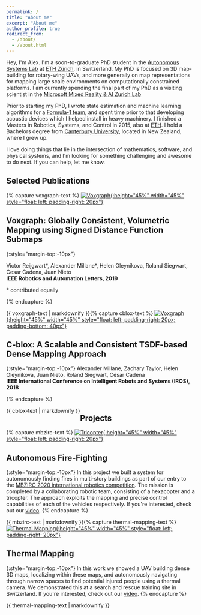 ```yaml
---
permalink: /
title: "About me"
excerpt: "About me"
author_profile: true
redirect_from: 
  - /about/
  - /about.html
---
```


Hey, I'm Alex. I'm a soon-to-graduate PhD student in the [Autonomous Systems Lab](https://asl.ethz.ch/ "Autonomous Systems Lab") at [ETH Zürich](https://ethz.ch/en "ETH Zürich"), in Switzerland. My PhD is focused on 3D map-building for rotary-wing UAVs, and more generally on map representations for mapping large scale environments on computationally constrained platforms. I am currently spending the final part of my PhD as a visiting scientist in the [Microsoft Mixed Reality & AI Zurich Lab](https://www.sauber-group.com/ "https://www.microsoft.com/en-us/research/lab/mixed-reality-ai-zurich/")

Prior to starting my PhD, I wrote state estimation and machine learning algorithms for a [Formula-1 team](https://www.sauber-group.com/ "Formula-1 team"), and spent time prior to that developing acoustic devices which I helped install in heavy machinery. I finished a Masters in Robotics, Systems, and Control in 2015, also at [ETH](https://ethz.ch/en "ETH Zürich"). I hold a Bachelors degree from [Canterbury University](https://www.canterbury.ac.nz/ "Canterbury University"), located in New Zealand, where I grew up.

I love doing things that lie in the intersection of mathematics, software, and physical systems, and I'm looking for something challenging and awesome to do next. If you can help, let me know.

## Selected Publications

{% capture voxgraph-text %}
[![Voxgraph](/images/voxgraph_fast.gif){:height="45%" width="45%" style="float: left; padding-right: 20px"}](https://www.youtube.com/watch?v=N9p1_Fkxxro)
## Voxgraph: Globally Consistent, Volumetric Mapping using Signed Distance Function Submaps
{:style="margin-top:-10px"}

Victor Reijgwart\*, Alexander Millane\*, Helen Oleynikova, Roland Siegwart, Cesar Cadena, Juan Nieto   
**IEEE Robotics and Automation Letters, 2019**

\* contributed equally

{% endcapture %}

<div class="notice--primary" style="float: left">
  {{ voxgraph-text | markdownify }}
</div>

{% capture cblox-text %}
[![Voxgraph](/images/machine_hall_rotate_combined.gif){:height="45%" width="45%" style="float: left; padding-right: 20px; padding-bottom: 40px"}](https://www.youtube.com/watch?v=N9p1_Fkxxro)
## C-blox: A Scalable and Consistent TSDF-based Dense Mapping Approach
{:style="margin-top:-10px"}
Alexander Millane, Zachary Taylor, Helen Oleynikova, Juan Nieto, Roland Siegwart, César Cadena   
**IEEE International Conference on Intelligent Robots and Systems (IROS), 2018**

{% endcapture %}

<div class="notice--primary" style="float: left">
  {{ cblox-text | markdownify }}
</div>


## Projects

{% capture mbzirc-text %}
[![Tricopter](/images/mbzirc_2020_voliro_t_crop.gif){:height="45%" width="45%" style="float: left; padding-right: 20px"}](https://www.youtube.com/watch?v=QB1Cw2m6Yh8)
## Autonomous Fire-Fighting
{:style="margin-top:-10px"}
In this project we built a system for autonomously finding fires in multi-story buildings as part of our entry to the [MBZIRC 2020 international robotics competition](https://www.mbzirc.com/ "MBZIRC"). The mission is completed by a collaborating robotic team, consisting of a hexacopter and a tricopter. The approach exploits the mapping and precise control capabilities of each of the vehicles respectively. If you're interested, check out our [video](https://www.youtube.com/watch?v=QB1Cw2m6Yh8 "Autonomous Firefighting").
{% endcapture %}

<div class="notice--primary" style="float: left">
  {{ mbzirc-text | markdownify }}
</div>

{% capture thermal-mapping-text %}
[![Thermal Mapping](/images/thermal_mapping.gif){:height="45%" width="45%" style="float: left; padding-right: 20px"}](https://www.youtube.com/watch?v=49WiPHkkhBw)
## Thermal Mapping
{:style="margin-top:-10px"}
In this work we showed a UAV building dense 3D maps, localizing within these maps, and autonomously navigating through narrow spaces to find potential injured people using a thermal camera. We demonstrated this at a search and rescue training site in Switzerland. If you're interested, check out our [video](https://www.youtube.com/watch?v=49WiPHkkhBw "Thermal Mapping").
{% endcapture %}

<div class="notice--primary" style="float: left">
  {{ thermal-mapping-text | markdownify }}
</div>


<!-- 
This is the front page of a website that is powered by the [academicpages template](https://github.com/academicpages/academicpages.github.io) and hosted on GitHub pages. [GitHub pages](https://pages.github.com) is a free service in which websites are built and hosted from code and data stored in a GitHub repository, automatically updating when a new commit is made to the respository. This template was forked from the [Minimal Mistakes Jekyll Theme](https://mmistakes.github.io/minimal-mistakes/) created by Michael Rose, and then extended to support the kinds of content that academics have: publications, talks, teaching, a portfolio, blog posts, and a dynamically-generated CV. You can fork [this repository](https://github.com/academicpages/academicpages.github.io) right now, modify the configuration and markdown files, add your own PDFs and other content, and have your own site for free, with no ads! An older version of this template powers my own personal website at [stuartgeiger.com](http://stuartgeiger.com), which uses [this Github repository](https://github.com/staeiou/staeiou.github.io).

A data-driven personal website
======
Like many other Jekyll-based GitHub Pages templates, academicpages makes you separate the website's content from its form. The content & metadata of your website are in structured markdown files, while various other files constitute the theme, specifying how to transform that content & metadata into HTML pages. You keep these various markdown (.md), YAML (.yml), HTML, and CSS files in a public GitHub repository. Each time you commit and push an update to the repository, the [GitHub pages](https://pages.github.com/) service creates static HTML pages based on these files, which are hosted on GitHub's servers free of charge.

Many of the features of dynamic content management systems (like Wordpress) can be achieved in this fashion, using a fraction of the computational resources and with far less vulnerability to hacking and DDoSing. You can also modify the theme to your heart's content without touching the content of your site. If you get to a point where you've broken something in Jekyll/HTML/CSS beyond repair, your markdown files describing your talks, publications, etc. are safe. You can rollback the changes or even delete the repository and start over -- just be sure to save the markdown files! Finally, you can also write scripts that process the structured data on the site, such as [this one](https://github.com/academicpages/academicpages.github.io/blob/master/talkmap.ipynb) that analyzes metadata in pages about talks to display [a map of every location you've given a talk](https://academicpages.github.io/talkmap.html).

Getting started
======
1. Register a GitHub account if you don't have one and confirm your e-mail (required!)
1. Fork [this repository](https://github.com/academicpages/academicpages.github.io) by clicking the "fork" button in the top right. 
1. Go to the repository's settings (rightmost item in the tabs that start with "Code", should be below "Unwatch"). Rename the repository "[your GitHub username].github.io", which will also be your website's URL.
1. Set site-wide configuration and create content & metadata (see below -- also see [this set of diffs](http://archive.is/3TPas) showing what files were changed to set up [an example site](https://getorg-testacct.github.io) for a user with the username "getorg-testacct")
1. Upload any files (like PDFs, .zip files, etc.) to the files/ directory. They will appear at https://[your GitHub username].github.io/files/example.pdf.  
1. Check status by going to the repository settings, in the "GitHub pages" section

Site-wide configuration
------
The main configuration file for the site is in the base directory in [_config.yml](https://github.com/academicpages/academicpages.github.io/blob/master/_config.yml), which defines the content in the sidebars and other site-wide features. You will need to replace the default variables with ones about yourself and your site's github repository. The configuration file for the top menu is in [_data/navigation.yml](https://github.com/academicpages/academicpages.github.io/blob/master/_data/navigation.yml). For example, if you don't have a portfolio or blog posts, you can remove those items from that navigation.yml file to remove them from the header. 

Create content & metadata
------
For site content, there is one markdown file for each type of content, which are stored in directories like _publications, _talks, _posts, _teaching, or _pages. For example, each talk is a markdown file in the [_talks directory](https://github.com/academicpages/academicpages.github.io/tree/master/_talks). At the top of each markdown file is structured data in YAML about the talk, which the theme will parse to do lots of cool stuff. The same structured data about a talk is used to generate the list of talks on the [Talks page](https://academicpages.github.io/talks), each [individual page](https://academicpages.github.io/talks/2012-03-01-talk-1) for specific talks, the talks section for the [CV page](https://academicpages.github.io/cv), and the [map of places you've given a talk](https://academicpages.github.io/talkmap.html) (if you run this [python file](https://github.com/academicpages/academicpages.github.io/blob/master/talkmap.py) or [Jupyter notebook](https://github.com/academicpages/academicpages.github.io/blob/master/talkmap.ipynb), which creates the HTML for the map based on the contents of the _talks directory).

**Markdown generator**

I have also created [a set of Jupyter notebooks](https://github.com/academicpages/academicpages.github.io/tree/master/markdown_generator
) that converts a CSV containing structured data about talks or presentations into individual markdown files that will be properly formatted for the academicpages template. The sample CSVs in that directory are the ones I used to create my own personal website at stuartgeiger.com. My usual workflow is that I keep a spreadsheet of my publications and talks, then run the code in these notebooks to generate the markdown files, then commit and push them to the GitHub repository.

How to edit your site's GitHub repository
------
Many people use a git client to create files on their local computer and then push them to GitHub's servers. If you are not familiar with git, you can directly edit these configuration and markdown files directly in the github.com interface. Navigate to a file (like [this one](https://github.com/academicpages/academicpages.github.io/blob/master/_talks/2012-03-01-talk-1.md) and click the pencil icon in the top right of the content preview (to the right of the "Raw | Blame | History" buttons). You can delete a file by clicking the trashcan icon to the right of the pencil icon. You can also create new files or upload files by navigating to a directory and clicking the "Create new file" or "Upload files" buttons. 

Example: editing a markdown file for a talk
![Editing a markdown file for a talk](/images/editing-talk.png)

For more info
------
More info about configuring academicpages can be found in [the guide](https://academicpages.github.io/markdown/). The [guides for the Minimal Mistakes theme](https://mmistakes.github.io/minimal-mistakes/docs/configuration/) (which this theme was forked from) might also be helpful.
 -->